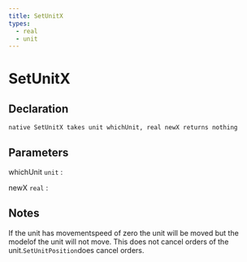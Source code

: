 ```yaml
---
title: SetUnitX
types:
  - real
  - unit
---
```


# SetUnitX

## Declaration

```jass
native SetUnitX takes unit whichUnit, real newX returns nothing
```

## Parameters
whichUnit `unit`
: 

newX `real`
: 

## Notes 
If the unit has movementspeed of zero the unit will be moved but the modelof the unit will not move.
This does not cancel orders of the unit.`SetUnitPosition`does cancel orders.
